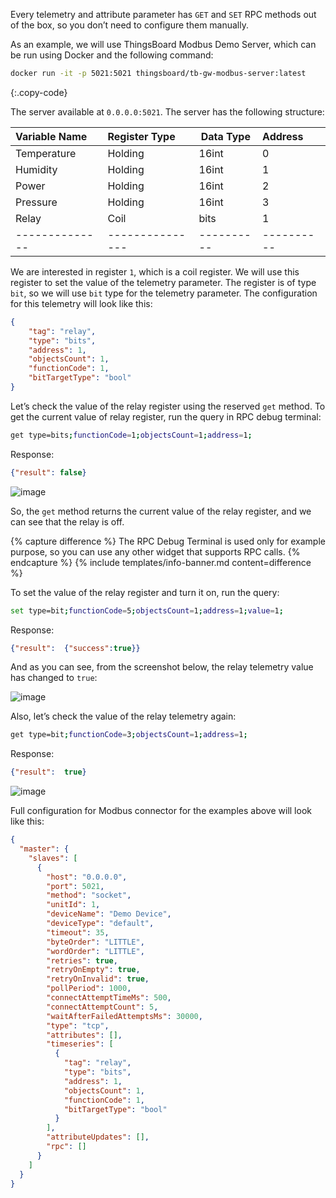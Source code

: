 Every telemetry and attribute parameter has `GET` and `SET` RPC methods out of the box, so you don’t need to configure 
them manually.

As an example, we will use ThingsBoard Modbus Demo Server, which can be run using Docker and the following command:

```bash
docker run -it -p 5021:5021 thingsboard/tb-gw-modbus-server:latest
```
{:.copy-code}

The server available at `0.0.0.0:5021`. The server has the following structure:

| Variable Name  | Register Type   | Data Type  | Address    |
|:---------------|:----------------|------------|:-----------|
| Temperature    | Holding         | 16int      | 0          |
| Humidity       | Holding         | 16int      | 1          |
| Power          | Holding         | 16int      | 2          |
| Pressure       | Holding         | 16int      | 3          |
| Relay          | Coil            | bits       | 1          |
| -------------- | --------------- | ---------- | ---------- |

We are interested in register `1`, which is a coil register. We will use this register to set the value of the
telemetry parameter. The register is of type `bit`, so we will use `bit` type for the telemetry parameter. The 
configuration for this telemetry will look like this:

```json
{
    "tag": "relay",
    "type": "bits",
    "address": 1,
    "objectsCount": 1,
    "functionCode": 1,
    "bitTargetType": "bool"
}
```

Let’s check the value of the relay register using the reserved `get` method. To get the current value of relay 
register, run the query in RPC debug terminal:

```bash
get type=bits;functionCode=1;objectsCount=1;address=1;
```

Response:

```json
{"result": false}
```

![image](https://img.thingsboard.io/gateway/modbus-connector/examples/reserved-rpc-result-1.png)

So, the `get` method returns the current value of the relay register, and we can see that the relay is off.

{% capture difference %}
The RPC Debug Terminal is used only for example purpose, so you can use any other widget that supports RPC calls.
{% endcapture %}
{% include templates/info-banner.md content=difference %}

To set the value of the relay register and turn it on, run the query:

```bash
set type=bit;functionCode=5;objectsCount=1;address=1;value=1;
```

Response:

```json
{"result":  {"success":true}}
```

And as you can see, from the screenshot below, the relay telemetry value has changed to `true`:

![image](https://img.thingsboard.io/gateway/modbus-connector/examples/reserved-rpc-result-2.png)

Also, let’s check the value of the relay telemetry again:

```bash
get type=bit;functionCode=3;objectsCount=1;address=1;
```

Response:

```json
{"result":  true}
```

![image](https://img.thingsboard.io/gateway/modbus-connector/examples/reserved-rpc-result-3.png)

Full configuration for Modbus connector for the examples above will look like this:

```json
{
  "master": {
    "slaves": [
      {
        "host": "0.0.0.0",
        "port": 5021,
        "method": "socket",
        "unitId": 1,
        "deviceName": "Demo Device",
        "deviceType": "default",
        "timeout": 35,
        "byteOrder": "LITTLE",
        "wordOrder": "LITTLE",
        "retries": true,
        "retryOnEmpty": true,
        "retryOnInvalid": true,
        "pollPeriod": 1000,
        "connectAttemptTimeMs": 500,
        "connectAttemptCount": 5,
        "waitAfterFailedAttemptsMs": 30000,
        "type": "tcp",
        "attributes": [],
        "timeseries": [
          {
            "tag": "relay",
            "type": "bits",
            "address": 1,
            "objectsCount": 1,
            "functionCode": 1,
            "bitTargetType": "bool"
          }
        ],
        "attributeUpdates": [],
        "rpc": []
      }
    ]
  }
}
```
